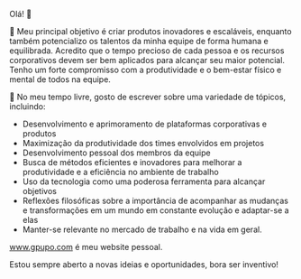 Olá! :wave:

🔭 Meu principal objetivo é criar produtos inovadores e escaláveis, enquanto também potencializo os talentos da minha equipe de forma humana e equilibrada. Acredito que o tempo precioso de cada pessoa e os recursos corporativos devem ser bem aplicados para alcançar seu maior potencial. Tenho um forte compromisso com a produtividade e o bem-estar físico e mental de todos na equipe.

📝 No meu tempo livre, gosto de escrever sobre uma variedade de tópicos, incluindo:
- Desenvolvimento e aprimoramento de plataformas corporativas e produtos
- Maximização da produtividade dos times envolvidos em projetos
- Desenvolvimento pessoal dos membros da equipe
- Busca de métodos eficientes e inovadores para melhorar a produtividade e a eficiência no ambiente de trabalho
- Uso da tecnologia como uma poderosa ferramenta para alcançar objetivos
- Reflexões filosóficas sobre a importância de acompanhar as mudanças e transformações em um mundo em constante evolução e adaptar-se a elas
- Manter-se relevante no mercado de trabalho e na vida em geral.

www.gpupo.com é meu website pessoal.

Estou sempre aberto a novas ideias e oportunidades, bora ser inventivo!

